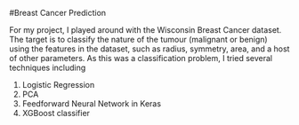 #Breast Cancer Prediction

For my project, I played around with the Wisconsin Breast Cancer dataset. The target is to classify the nature of the tumour (malignant or benign) using the features in the dataset, such as radius, symmetry, area, and a host of other parameters. As this was a classification problem, I tried several techniques including

1. Logistic Regression
2. PCA
3. Feedforward Neural Network in Keras
4. XGBoost classifier

